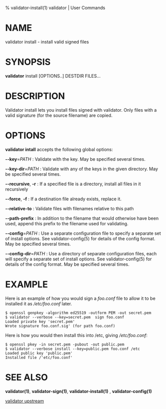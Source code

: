 % validator-install(1) validator | User Commands

# NAME

validator install - install valid signed files

# SYNOPSIS
**validator** install [OPTIONS..] DESTDIR FILES...

# DESCRIPTION

Validator install lets you install files signed with validator. Only files
with a valid signature (for the source filename) are copied.

# OPTIONS

**validator intall** accepts the following global options:

**\-\-key**=*PATH*
:   Validate with the key. May be specified several times.

**\-\-key-dir**=*PATH*
:   Validate with any of the keys in the given directory. May be
    specified several times.

**\-\-recursive**, **-r**
:   If a specified file is a directory, install all files in it
    recursively

**\-\-force**, **-f**
:   If a destination file already exists, replace it.

**\-\-relative-to**
:   Validate files with filenames relative to this path

**\-\-path-prefix**
:   In addition to the filename that would otherwise have been used,
    append this prefix to the filename used for validating.

**\-\-config**=*PATH*
:   Use a separate configuration file to specify a separate set of
    install options. See validator-config(5) for details of the config
    format. May be specified several times.

**\-\-config-dir**=*PATH*
:   Use a directory of separate configuration files, each will specify
    a separate set of install options. See validator-config(5) for
    details of the config format. May be specified several times.

# EXAMPLE

Here is an example of how you would sign a *foo.conf* file to allow it
to be installed it as */etc/foo.conf* later.

```
$ openssl genpkey -algorithm ed25519 -outform PEM -out secret.pem
$ validator --verbose --key=secret.pem  sign foo.conf
Loaded private key 'secret.pem'
Wrote signature foo.conf.sig' (for path foo.conf)
```

Here is how you would then install this into /etc, giving */etc/foo.conf*:
```
$ openssl pkey -in secret.pem -pubout -out public.pem
$ validator --verbose install --key=public.pem foo.conf /etc
Loaded public key 'public.pem'
Installed file /'etc/foo.conf'
```

# SEE ALSO
**validator(1)**, **validator-sign(1)**, **validator-install(1)** , **validator-config(1)**

[validator upstream](https://github.com/containers/validator)

